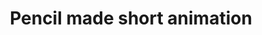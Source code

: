---
title: 'Pencil made short animation'
redirect_to:
  - 'https://discuss.pencil2d.org/t/pencil-made-short-animation/858'
---